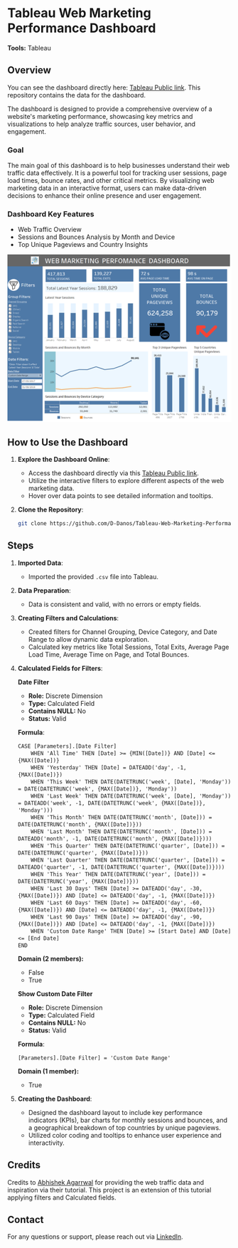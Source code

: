 # Tableau Web Marketing Performance Dashboard

**Tools:** Tableau

## Overview

You can see the dashboard directly here: [Tableau Public link](https://public.tableau.com/app/profile/danos.dimitris/viz/WebMarketingDashboard_17243592790950/Dashboard?publish=yes). This repository contains the data for the dashboard. 

The dashboard is designed to provide a comprehensive overview of a website's marketing performance, showcasing key metrics and visualizations to help analyze traffic sources, user behavior, and engagement.

### Goal

The main goal of this dashboard is to help businesses understand their web traffic data effectively. It is a powerful tool for tracking user sessions, page load times, bounce rates, and other critical metrics. By visualizing web marketing data in an interactive format, users can make data-driven decisions to enhance their online presence and user engagement.

### Dashboard Key Features

- Web Traffic Overview
- Sessions and Bounces Analysis by Month and Device
- Top Unique Pageviews and Country Insights

![Web Marketing Performance Dashboard](tableau_public_dashboard_image.png)

## How to Use the Dashboard

1. **Explore the Dashboard Online**:
   - Access the dashboard directly via this [Tableau Public link](https://public.tableau.com/app/profile/danos.dimitris/viz/WebMarketingDashboard_17243592790950/Dashboard?publish=yes).
   - Utilize the interactive filters to explore different aspects of the web marketing data.
   - Hover over data points to see detailed information and tooltips.

2. **Clone the Repository**:

    ```bash
    git clone https://github.com/D-Danos/Tableau-Web-Marketing-Performance-Dashboard.git
    ```

## Steps

1. **Imported Data**:
   - Imported the provided `.csv` file into Tableau.

2. **Data Preparation**:
   - Data is consistent and valid, with no errors or empty fields.

3. **Creating Filters and Calculations**:
   - Created filters for Channel Grouping, Device Category, and Date Range to allow dynamic data exploration.
   - Calculated key metrics like Total Sessions, Total Exits, Average Page Load Time, Average Time on Page, and Total Bounces.

4. **Calculated Fields for Filters**:

    **Date Filter**  
    - **Role:** Discrete Dimension  
    - **Type:** Calculated Field  
    - **Contains NULL:** No  
    - **Status:** Valid  

    **Formula**:
    ```Tableau
    CASE [Parameters].[Date Filter]
        WHEN 'All Time' THEN [Date] >= {MIN([Date])} AND [Date] <= {MAX([Date])}
        WHEN 'Yesterday' THEN [Date] = DATEADD('day', -1, {MAX([Date])})
        WHEN 'This Week' THEN DATE(DATETRUNC('week', [Date], 'Monday')) = DATE(DATETRUNC('week', {MAX([Date])}, 'Monday'))
        WHEN 'Last Week' THEN DATE(DATETRUNC('week', [Date], 'Monday')) = DATEADD('week', -1, DATE(DATETRUNC('week', {MAX([Date])}, 'Monday')))
        WHEN 'This Month' THEN DATE(DATETRUNC('month', [Date])) = DATE(DATETRUNC('month', {MAX([Date])}))
        WHEN 'Last Month' THEN DATE(DATETRUNC('month', [Date])) = DATEADD('month', -1, DATE(DATETRUNC('month', {MAX([Date])})))
        WHEN 'This Quarter' THEN DATE(DATETRUNC('quarter', [Date])) = DATE(DATETRUNC('quarter', {MAX([Date])}))
        WHEN 'Last Quarter' THEN DATE(DATETRUNC('quarter', [Date])) = DATEADD('quarter', -1, DATE(DATETRUNC('quarter', {MAX([Date])})))
        WHEN 'This Year' THEN DATE(DATETRUNC('year', [Date])) = DATE(DATETRUNC('year', {MAX([Date])}))
        WHEN 'Last 30 Days' THEN [Date] >= DATEADD('day', -30, {MAX([Date])}) AND [Date] <= DATEADD('day', -1, {MAX([Date])})
        WHEN 'Last 60 Days' THEN [Date] >= DATEADD('day', -60, {MAX([Date])}) AND [Date] <= DATEADD('day', -1, {MAX([Date])})
        WHEN 'Last 90 Days' THEN [Date] >= DATEADD('day', -90, {MAX([Date])}) AND [Date] <= DATEADD('day', -1, {MAX([Date])})
        WHEN 'Custom Date Range' THEN [Date] >= [Start Date] AND [Date] <= [End Date]
    END
    ```
    **Domain (2 members):**  
    - False  
    - True  


    **Show Custom Date Filter**  
    - **Role:** Discrete Dimension  
    - **Type:** Calculated Field  
    - **Contains NULL:** No  
    - **Status:** Valid  

    **Formula**:
    ```Tableau
    [Parameters].[Date Filter] = 'Custom Date Range'
    ```
    **Domain (1 member):**  
    - True  

6. **Creating the Dashboard**:
   - Designed the dashboard layout to include key performance indicators (KPIs), bar charts for monthly sessions and bounces, and a geographical breakdown of top countries by unique pageviews.
   - Utilized color coding and tooltips to enhance user experience and interactivity.

## Credits

Credits to [Abhishek Agarrwal](https://www.youtube.com/@AbhishekAgarrwal) for providing the web traffic data and inspiration via their tutorial. This project is an extension of this tutorial applying filters and Calculated fields.

## Contact

For any questions or support, please reach out via [LinkedIn](https://www.linkedin.com/in/dimitris-danos).
